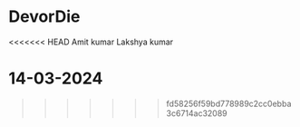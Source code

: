 # DevorDie
<<<<<<< HEAD
Amit kumar
Lakshya kumar

14-03-2024
=======
<!-- This is lakhsya kumar -->
>>>>>>> fd58256f59bd778989c2cc0ebba3c6714ac32089
